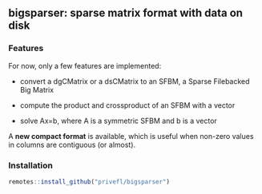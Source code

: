 ## bigsparser: sparse matrix format with data on disk

### Features

For now, only a few features are implemented:

- convert a dgCMatrix or a dsCMatrix to an SFBM, a Sparse Filebacked Big Matrix

- compute the product and crossproduct of an SFBM with a vector

- solve Ax=b, where A is a symmetric SFBM and b is a vector

A **new compact format** is available, which is useful when non-zero values in columns are contiguous (or almost).

### Installation

```r
remotes::install_github("privefl/bigsparser")
```
